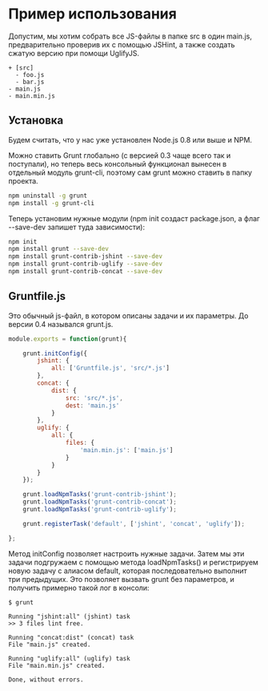 Пример использования
====================


Допустим, мы хотим собрать все JS-файлы в папке src в один main.js, предварительно проверив их c помощью JSHint, а также создать сжатую версию при помощи UglifyJS. 

```
+ [src]
  - foo.js
  - bar.js
- main.js
- main.min.js
```

Установка
---------

Будем считать, что у нас уже установлен Node.js 0.8 или выше и NPM.

Можно ставить Grunt глобально (с версией 0.3 чаще всего так и поступали), но теперь весь консольный функционал вынесен в отдельный модуль grunt-cli, поэтому сам grunt можно ставить в папку проекта.

```bash
npm uninstall -g grunt
npm install -g grunt-cli
```

Теперь установим нужные модули (npm init создаст package.json, а флаг --save-dev запишет туда зависимости):

```bash
npm init
npm install grunt --save-dev
npm install grunt-contrib-jshint --save-dev
npm install grunt-contrib-uglify --save-dev
npm install grunt-contrib-concat --save-dev
```

Gruntfile.js
------------

Это обычный js-файл, в котором описаны задачи и их параметры. До версии 0.4 назывался grunt.js.

```javascript
module.exports = function(grunt){

    grunt.initConfig({
        jshint: {
            all: ['Gruntfile.js', 'src/*.js']
        },
        concat: {
            dist: {
                src: 'src/*.js',
                dest: 'main.js'
            }
        },
        uglify: {
            all: {
                files: {
                    'main.min.js': ['main.js']
                }
            }
        }
    });

    grunt.loadNpmTasks('grunt-contrib-jshint');
    grunt.loadNpmTasks('grunt-contrib-concat');
    grunt.loadNpmTasks('grunt-contrib-uglify');

    grunt.registerTask('default', ['jshint', 'concat', 'uglify']);

};
```

Метод initConfig позволяет настроить нужные задачи. Затем мы эти задачи подгружаем с помощью метода loadNpmTasks() и регистрируем новую задачу с алиасом default, которая последовательно выполнит три предыдущих. Это позволяет вызвать grunt без параметров, и получить примерно такой лог в консоли:

```
$ grunt

Running "jshint:all" (jshint) task
>> 3 files lint free.

Running "concat:dist" (concat) task
File "main.js" created.

Running "uglify:all" (uglify) task
File "main.min.js" created.

Done, without errors.
```

